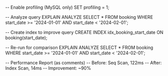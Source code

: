 -- Enable profiling (MySQL only)
SET profiling = 1;

-- Analyze query
EXPLAIN ANALYZE
SELECT * FROM booking
WHERE start_date >= '2024-01-01' AND start_date < '2024-02-01';

-- Create index to improve query
CREATE INDEX idx_booking_start_date ON booking(start_date);

-- Re-run for comparison
EXPLAIN ANALYZE
SELECT * FROM booking
WHERE start_date >= '2024-01-01' AND start_date < '2024-02-01';

-- Performance Report (as comments)
-- Before: Seq Scan, 122ms
-- After: Index Scan, 14ms
-- Improvement: ~90%
